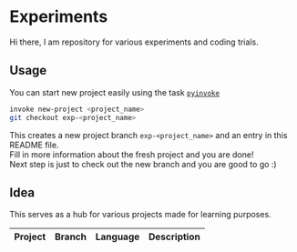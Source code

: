 # Experiments

Hi there, I am repository for various experiments and coding trials.  

## Usage

You can start new project easily using the task [`pyinvoke`](http://www.pyinvoke.org/)  

```bash
invoke new-project <project_name>
git checkout exp-<project_name>
```  
  
This creates a new project branch `exp-<project_name>` and an entry in this README file.   
Fill in more information about the fresh project and you are done!   
Next step is just to check out the new branch and you are good to go :)   
  
## Idea 

This serves as a hub for various projects made for learning purposes. 

| Project | Branch | Language | Description |
| --- | --- | --- | --- |
<!-- (new_project_entry) -->